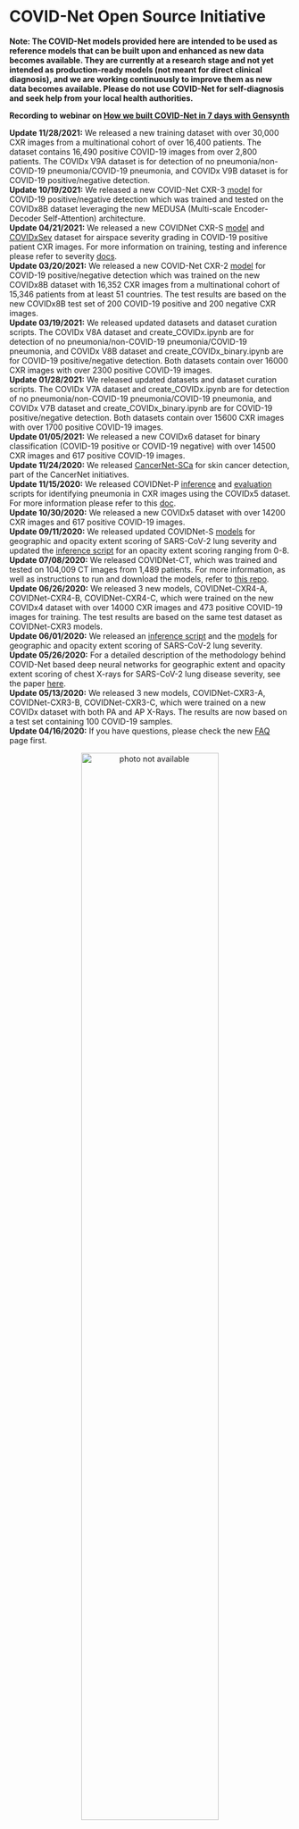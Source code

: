 # COVID-Net Open Source Initiative

**Note: The COVID-Net models provided here are intended to be used as reference models that can be built upon and enhanced as new data becomes available. They are currently at a research stage and not yet intended as production-ready models (not meant for direct clinical diagnosis), and we are working continuously to improve them as new data becomes available. Please do not use COVID-Net for self-diagnosis and seek help from your local health authorities.**

**Recording to webinar on [How we built COVID-Net in 7 days with Gensynth](https://darwinai.news/fny)**

**Update 11/28/2021:** We released a new training dataset with over 30,000 CXR images from a multinational cohort of over 16,400 patients. The dataset contains 16,490 positive COVID-19 images from over 2,800 patients. The COVIDx V9A dataset is for detection of no pneumonia/non-COVID-19 pneumonia/COVID-19 pneumonia, and COVIDx V9B dataset is for COVID-19 positive/negative detection.\
**Update 10/19/2021:** We released a new COVID-Net CXR-3 [model](docs/models.md) for COVID-19 positive/negative detection which was trained and tested on the COVIDx8B dataset leveraging the new MEDUSA (Multi-scale Encoder-Decoder Self-Attention) architecture.\
**Update 04/21/2021:** We released a new COVIDNet CXR-S [model](docs/models.md) and [COVIDxSev](create_COVIDxSev.ipynb) dataset for airspace severity grading in COVID-19 positive patient CXR images. For more information on training, testing and inference please refer to severity [docs](docs/covidnet_severity.md).\
**Update 03/20/2021:** We released a new COVID-Net CXR-2 [model](docs/models.md) for COVID-19 positive/negative detection which was trained on the new COVIDx8B dataset with 16,352 CXR images from a multinational cohort of 15,346 patients from at least 51 countries. The test results are based on the new COVIDx8B test set of 200 COVID-19 positive and 200 negative CXR images.\
**Update 03/19/2021:** We released updated datasets and dataset curation scripts. The COVIDx V8A dataset and create_COVIDx.ipynb are for detection of no pneumonia/non-COVID-19 pneumonia/COVID-19 pneumonia, and COVIDx V8B dataset and create_COVIDx_binary.ipynb are for COVID-19 positive/negative detection. Both datasets contain over 16000 CXR images with over 2300 positive COVID-19 images.\
**Update 01/28/2021:** We released updated datasets and dataset curation scripts. The COVIDx V7A dataset and create_COVIDx.ipynb are for detection of no pneumonia/non-COVID-19 pneumonia/COVID-19 pneumonia, and COVIDx V7B dataset and create_COVIDx_binary.ipynb are for COVID-19 positive/negative detection. Both datasets contain over 15600 CXR images with over 1700 positive COVID-19 images.\
**Update 01/05/2021:** We released a new COVIDx6 dataset for binary classification (COVID-19 positive or COVID-19 negative) with over 14500 CXR images and 617 positive COVID-19 images.\
**Update 11/24/2020:** We released [CancerNet-SCa](https://github.com/jamesrenhoulee/CancerNet-SCa) for skin cancer detection, part of the CancerNet initiatives.\
**Update 11/15/2020:** We released COVIDNet-P [inference](inference_pneumonia.py) and [evaluation](eval_pneumonia.py) scripts for identifying pneumonia in CXR images using the COVIDx5 dataset. For more information please refer to this [doc](docs/covidnet_pneumonia.md).\
**Update 10/30/2020:** We released a new COVIDx5 dataset with over 14200 CXR images and 617 positive COVID-19 images.\
**Update 09/11/2020:** We released updated COVIDNet-S [models](docs/models.md) for geographic and opacity extent scoring of SARS-CoV-2 lung severity and updated the [inference script](docs/covidnet_severity.md) for an opacity extent scoring ranging from 0-8.\
**Update 07/08/2020:** We released COVIDNet-CT, which was trained and tested on 104,009 CT images from 1,489 patients. For more information, as well as instructions to run and download the models, refer to [this repo](https://github.com/haydengunraj/COVIDNet-CT).\
**Update 06/26/2020:** We released 3 new models, COVIDNet-CXR4-A, COVIDNet-CXR4-B, COVIDNet-CXR4-C, which were trained on the new COVIDx4 dataset with over 14000 CXR images and 473 positive COVID-19 images for training. The test results are based on the same test dataset as COVIDNet-CXR3 models.\
**Update 06/01/2020:** We released an [inference script](docs/covidnet_severity.md) and the [models](docs/models.md) for  geographic and opacity extent scoring of SARS-CoV-2 lung severity.\
**Update 05/26/2020:** For a detailed description of the methodology behind COVID-Net based deep neural networks for geographic extent and opacity extent scoring of chest X-rays for SARS-CoV-2 lung disease severity, see the paper [here](https://arxiv.org/abs/2005.12855).\
**Update 05/13/2020:** We released 3 new models, COVIDNet-CXR3-A, COVIDNet-CXR3-B, COVIDNet-CXR3-C, which were trained on a new COVIDx dataset with both PA and AP X-Rays. The results are now based on a test set containing 100 COVID-19 samples.\
**Update 04/16/2020:** If you have questions, please check the new [FAQ](docs/FAQ.md) page first.

<p align="center">
	<img src="assets/covidnet-cxr-2.png" alt="photo not available" width="70%" height="70%">
	<br>
	<em>COVID-Net CXR-2 for COVID-19 positive/negative detection architecture and example chest radiography images of COVID-19 cases from 2 different patients and their associated critical factors (highlighted in red) as identified by GSInquire.</em>
</p>

The COVID-19 pandemic continues to have a devastating effect on the health and well-being of the global population.  A critical step in the fight against COVID-19 is effective screening of infected patients, with one of the key screening approaches being radiology examination using chest radiography.  It was found in early studies that patients present abnormalities in chest radiography images that are characteristic of those infected with COVID-19.  Motivated by this and inspired by the open source efforts of the research community, in this study we introduce COVID-Net, a deep convolutional neural network design tailored for the detection of COVID-19 cases from chest X-ray (CXR) images that is open source and available to the general public. To the best of the authors' knowledge, COVID-Net is one of the first open source network designs for COVID-19 detection from CXR images at the time of initial release.  We also introduce COVIDx, an open access benchmark dataset that we generated comprising of 13,975 CXR images across 13,870 patient patient cases, with the largest number of publicly available COVID-19 positive cases to the best of the authors' knowledge.  Furthermore, we investigate how COVID-Net makes predictions using an explainability method in an attempt to not only gain deeper insights into critical factors associated with COVID cases, which can aid clinicians in improved screening, but also audit COVID-Net in a responsible and transparent manner to validate that it is making decisions based on relevant information from the CXR images.  **By no means a production-ready solution**, the hope is that the open access COVID-Net, along with the description on constructing the open source COVIDx dataset, will be leveraged and build upon by both researchers and citizen data scientists alike to accelerate the development of highly accurate yet practical deep learning solutions for detecting COVID-19 cases and accelerate treatment of those who need it the most.

For a detailed description of the methodology behind COVID-Net and a full description of the COVIDx dataset, please click [here](https://www.nature.com/articles/s41598-020-76550-z).

For a detailed description of the methodology behind COVIDNet CXR-S severity assessment, please click [here](https://www.mdpi.com/2075-4418/12/1/25). \
For more information on COVIDNet-S deep neural networks for geographic extent and opacity extent scoring of chest X-rays for SARS-CoV-2 lung disease severity, please click [here](https://arxiv.org/abs/2005.12855).

For a detailed description of the methodology behind COVIDNet-CT and the associated dataset of 104,009 CT images from 1,489 patients, please click [here](https://github.com/haydengunraj/COVIDNet-CT).

Currently, the COVID-Net team is working on **COVID-RiskNet**, a deep neural network tailored for COVID-19 risk stratification.  Currently this is available as a work-in-progress via included `train_risknet.py` script, help to contribute data and we can improve this tool.

If you would like to **contribute COVID-19 x-ray images**, please submit to https://figure1.typeform.com/to/lLrHwv. Lets all work together to stop the spread of COVID-19!

If you are a researcher or healthcare worker and you would like access to the **GSInquire tool to use to interpret COVID-Net results** on your data or existing data, please reach out to a28wong@uwaterloo.ca or alex@darwinai.ca

Our desire is to encourage broad adoption and contribution to this project. Accordingly this project has been licensed under the GNU Affero General Public License 3.0. Please see [license file](LICENSE.md) for terms. If you would like to discuss alternative licensing models, please reach out to us at linda.wang513@gmail.com and a28wong@uwaterloo.ca or alex@darwinai.ca

If there are any technical questions after the README, FAQ, and past/current issues have been read, please post an issue or contact:
* desmond.zq.lin@gmail.com
* paul@darwinai.ca
* jamesrenhoulee@gmail.com
* linda.wang513@gmail.com
* ashkan.ebadi@nrc-cnrc.gc.ca

If you find our work useful, can cite our paper using:

```
@Article{Wang2020,
	author={Wang, Linda and Lin, Zhong Qiu and Wong, Alexander},
	title={COVID-Net: a tailored deep convolutional neural network design for detection of COVID-19 cases from chest X-ray images},
	journal={Scientific Reports},
	year={2020},
	month={Nov},
	day={11},
	volume={10},
	number={1},
	pages={19549},
	issn={2045-2322},
	doi={10.1038/s41598-020-76550-z},
	url={https://doi.org/10.1038/s41598-020-76550-z}
}
```
## Quick Links
1. COVIDNet-CXR models (COVID-19 detection using chest x-rays): https://github.com/lindawangg/COVID-Net/blob/master/docs/models.md
2. COVIDNet-CT models (COVID-19 detection using chest CT scans): https://github.com/haydengunraj/COVIDNet-CT/blob/master/docs/models.md
3. COVIDNet-CXR-S models (COVID-19 airspace severity grading using chest x-rays): https://github.com/lindawangg/COVID-Net/blob/master/docs/models.md
4. COVIDNet-S models (COVID-19 lung severity assessment using chest x-rays): https://github.com/lindawangg/COVID-Net/blob/master/docs/models.md
5. COVIDx-CXR dataset: https://github.com/lindawangg/COVID-Net/blob/master/docs/COVIDx.md
6. COVIDx-CT dataset: https://github.com/haydengunraj/COVIDNet-CT/blob/master/docs/dataset.md
7. COVIDx-S dataset: https://github.com/lindawangg/COVID-Net/tree/master/annotations
8. COVIDNet-P inference for pneumonia: https://github.com/lindawangg/COVID-Net/blob/master/docs/covidnet_pneumonia.md
9. CancerNet-SCa models for skin cancer detection: https://github.com/jamesrenhoulee/CancerNet-SCa/blob/main/docs/models.md

Training, inference, and evaluation scripts for COVIDNet-CXR, COVIDNet-CT, COVIDNet-S, and CancerNet-SCa models are available at the respective repos

## Core COVID-Net Team
* DarwinAI Corp., Canada and Vision and Image Processing Research Group, University of Waterloo, Canada
	* Linda Wang
	* Alexander Wong
	* Zhong Qiu Lin
	* Paul McInnis
	* Audrey Chung
	* Melissa Rinch
	* Maya Pavlova
	* Naomi Terhljan
	* Siddharth Surana
  	* Andy Zhao
	* Hayden Gunraj, COVIDNet for CT: https://github.com/haydengunraj/COVIDNet-CT
	* Jeffer Peng, COVIDNet UI: https://github.com/darwinai/covidnet_ui
* Vision and Image Processing Research Group, University of Waterloo, Canada
	* James Lee
	* Hossein Aboutalebi
	* Alex MacLean
	* Saad Abbasi
* Ashkan Ebadi and Pengcheng Xi (National Research Council Canada)
* Kim-Ann Git (Selayang Hospital)
* Abdul Al-Haimi, COVID-19 ShuffleNet Chest X-Ray Model: https://github.com/aalhaimi/covid-net-cxr-shuffle

## Table of Contents
1. [Requirements](#requirements) to install on your system
2. How to [generate COVIDx dataset](docs/COVIDx.md)
3. Steps for [training, evaluation and inference](docs/train_eval_inference.md) of COVIDNet
4. Steps for [inference](docs/covidnet_severity.md) of COVIDNet lung severity scoring
5. [Results](#results)
6. [Links to pretrained models](docs/models.md)

## Requirements

The main requirements are listed below:

* Tested with Tensorflow 1.13 and 1.15
* OpenCV 4.2.0
* Python 3.6
* Numpy
* Scikit-Learn
* Matplotlib

Additional requirements to generate dataset:

* PyDicom
* Pandas
* Jupyter

## Results
These are the final results for the COVIDNet models.

### COVIDNet-CXR-3 on COVIDx8B (200 COVID-19 test)
<div class="tg-wrap"><table class="tg">
  <tr>
    <th class="tg-7btt" colspan="3">Sensitivity (%)</th>
  </tr>
  <tr>
    <td class="tg-7btt">Negative</td>
    <td class="tg-7btt">Positive</td>
  </tr>
  <tr>
    <td class="tg-c3ow">99.0</td>
    <td class="tg-c3ow">97.5</td>
  </tr>
</table></div>

<div class="tg-wrap"><table class="tg">
  <tr>
    <th class="tg-7btt" colspan="3">Positive Predictive Value (%)</th>
  </tr>
  <tr>
    <td class="tg-7btt">Negative</td>
    <td class="tg-7btt">Positive</td>
  </tr>
  <tr>
    <td class="tg-c3ow">97.5</td>
    <td class="tg-c3ow">99.0</td>
  </tr>
</table></div>

### COVIDNet-CXR-2 on COVIDx8B (200 COVID-19 test)
<div class="tg-wrap"><table class="tg">
  <tr>
    <th class="tg-7btt" colspan="3">Sensitivity (%)</th>
  </tr>
  <tr>
    <td class="tg-7btt">Negative</td>
    <td class="tg-7btt">Positive</td>
  </tr>
  <tr>
    <td class="tg-c3ow">97.0</td>
    <td class="tg-c3ow">95.5</td>
  </tr>
</table></div>

<div class="tg-wrap"><table class="tg">
  <tr>
    <th class="tg-7btt" colspan="3">Positive Predictive Value (%)</th>
  </tr>
  <tr>
    <td class="tg-7btt">Negative</td>
    <td class="tg-7btt">Positive</td>
  </tr>
  <tr>
    <td class="tg-c3ow">95.6</td>
    <td class="tg-c3ow">97.0</td>
  </tr>
</table></div>

### COVIDNet-CXR4-A on COVIDx4 (100 COVID-19 test)
<div class="tg-wrap"><table class="tg">
  <tr>
    <th class="tg-7btt" colspan="3">Sensitivity (%)</th>
  </tr>
  <tr>
    <td class="tg-7btt">Normal</td>
    <td class="tg-7btt">Pneumonia</td>
    <td class="tg-7btt">COVID-19</td>
  </tr>
  <tr>
    <td class="tg-c3ow">94.0</td>
    <td class="tg-c3ow">94.0</td>
    <td class="tg-c3ow">95.0</td>
  </tr>
</table></div>

<div class="tg-wrap"><table class="tg">
  <tr>
    <th class="tg-7btt" colspan="3">Positive Predictive Value (%)</th>
  </tr>
  <tr>
    <td class="tg-7btt">Normal</td>
    <td class="tg-7btt">Pneumonia</td>
    <td class="tg-7btt">COVID-19</td>
  </tr>
  <tr>
    <td class="tg-c3ow">91.3</td>
    <td class="tg-c3ow">93.1</td>
    <td class="tg-c3ow">99.0</td>
  </tr>
</table></div>

### COVIDNet-CXR4-B on COVIDx4 (100 COVID-19 test)
<div class="tg-wrap"><table class="tg">
  <tr>
    <th class="tg-7btt" colspan="3">Sensitivity (%)</th>
  </tr>
  <tr>
    <td class="tg-7btt">Normal</td>
    <td class="tg-7btt">Pneumonia</td>
    <td class="tg-7btt">COVID-19</td>
  </tr>
  <tr>
    <td class="tg-c3ow">96.0</td>
    <td class="tg-c3ow">92.0</td>
    <td class="tg-c3ow">93.0</td>
  </tr>
</table></div>

<div class="tg-wrap"><table class="tg">
  <tr>
    <th class="tg-7btt" colspan="3">Positive Predictive Value (%)</th>
  </tr>
  <tr>
    <td class="tg-7btt">Normal</td>
    <td class="tg-7btt">Pneumonia</td>
    <td class="tg-7btt">COVID-19</td>
  </tr>
  <tr>
    <td class="tg-c3ow">88.9</td>
    <td class="tg-c3ow">93.9</td>
    <td class="tg-c3ow">98.9</td>
  </tr>
</table></div>

### COVIDNet-CXR4-C on COVIDx4 (100 COVID-19 test)
<div class="tg-wrap"><table class="tg">
  <tr>
    <th class="tg-7btt" colspan="3">Sensitivity (%)</th>
  </tr>
  <tr>
    <td class="tg-7btt">Normal</td>
    <td class="tg-7btt">Pneumonia</td>
    <td class="tg-7btt">COVID-19</td>
  </tr>
  <tr>
    <td class="tg-c3ow">95.0</td>
    <td class="tg-c3ow">89.0</td>
    <td class="tg-c3ow">96.0</td>
  </tr>
</table></div>

<div class="tg-wrap"><table class="tg">
  <tr>
    <th class="tg-7btt" colspan="3">Positive Predictive Value (%)</th>
  </tr>
  <tr>
    <td class="tg-7btt">Normal</td>
    <td class="tg-7btt">Pneumonia</td>
    <td class="tg-7btt">COVID-19</td>
  </tr>
  <tr>
    <td class="tg-c3ow">90.5</td>
    <td class="tg-c3ow">93.7</td>
    <td class="tg-c3ow">96.0</td>
  </tr>
</table></div>

### COVIDNet-CXR3-A on COVIDx3 (100 COVID-19 test)
<div class="tg-wrap"><table class="tg">
  <tr>
    <th class="tg-7btt" colspan="3">Sensitivity (%)</th>
  </tr>
  <tr>
    <td class="tg-7btt">Normal</td>
    <td class="tg-7btt">Pneumonia</td>
    <td class="tg-7btt">COVID-19</td>
  </tr>
  <tr>
    <td class="tg-c3ow">93.0</td>
    <td class="tg-c3ow">93.0</td>
    <td class="tg-c3ow">94.0</td>
  </tr>
</table></div>

<div class="tg-wrap"><table class="tg">
  <tr>
    <th class="tg-7btt" colspan="3">Positive Predictive Value (%)</th>
  </tr>
  <tr>
    <td class="tg-7btt">Normal</td>
    <td class="tg-7btt">Pneumonia</td>
    <td class="tg-7btt">COVID-19</td>
  </tr>
  <tr>
    <td class="tg-c3ow">92.1</td>
    <td class="tg-c3ow">90.3</td>
    <td class="tg-c3ow">97.9</td>
  </tr>
</table></div>

### COVIDNet-CXR3-B on COVIDx3 (100 COVID-19 test)
<div class="tg-wrap"><table class="tg">
  <tr>
    <th class="tg-7btt" colspan="3">Sensitivity (%)</th>
  </tr>
  <tr>
    <td class="tg-7btt">Normal</td>
    <td class="tg-7btt">Pneumonia</td>
    <td class="tg-7btt">COVID-19</td>
  </tr>
  <tr>
    <td class="tg-c3ow">95.0</td>
    <td class="tg-c3ow">94.0</td>
    <td class="tg-c3ow">91.0</td>
  </tr>
</table></div>

<div class="tg-wrap"><table class="tg">
  <tr>
    <th class="tg-7btt" colspan="3">Positive Predictive Value (%)</th>
  </tr>
  <tr>
    <td class="tg-7btt">Normal</td>
    <td class="tg-7btt">Pneumonia</td>
    <td class="tg-7btt">COVID-19</td>
  </tr>
  <tr>
    <td class="tg-c3ow">90.5</td>
    <td class="tg-c3ow">91.3</td>
    <td class="tg-c3ow">98.9</td>
  </tr>
</table></div>

### COVIDNet-CXR3-C on COVIDx3 (100 COVID-19 test)
<div class="tg-wrap"><table class="tg">
  <tr>
    <th class="tg-7btt" colspan="3">Sensitivity (%)</th>
  </tr>
  <tr>
    <td class="tg-7btt">Normal</td>
    <td class="tg-7btt">Pneumonia</td>
    <td class="tg-7btt">COVID-19</td>
  </tr>
  <tr>
    <td class="tg-c3ow">92.0</td>
    <td class="tg-c3ow">90.0</td>
    <td class="tg-c3ow">95.0</td>
  </tr>
</table></div>

<div class="tg-wrap"><table class="tg">
  <tr>
    <th class="tg-7btt" colspan="3">Positive Predictive Value (%)</th>
  </tr>
  <tr>
    <td class="tg-7btt">Normal</td>
    <td class="tg-7btt">Pneumonia</td>
    <td class="tg-7btt">COVID-19</td>
  </tr>
  <tr>
    <td class="tg-c3ow">90.2</td>
    <td class="tg-c3ow">91.8</td>
    <td class="tg-c3ow">95.0</td>
  </tr>
</table></div>

### COVIDNet-CXR Small on COVIDx2 (31 COVID-19 test)
<!--<p>
	<img src="assets/cm-covidnetcxr-small.png" alt="photo not available" width="50%" height="50%">
	<br>
	<em>Confusion matrix for COVIDNet-CXR Small on the COVIDx test dataset.</em>
</p>-->

<div class="tg-wrap"><table class="tg">
  <tr>
    <th class="tg-7btt" colspan="3">Sensitivity (%)</th>
  </tr>
  <tr>
    <td class="tg-7btt">Normal</td>
    <td class="tg-7btt">Pneumonia</td>
    <td class="tg-7btt">COVID-19</td>
  </tr>
  <tr>
    <td class="tg-c3ow">97.0</td>
    <td class="tg-c3ow">90.0</td>
    <td class="tg-c3ow">87.1</td>
  </tr>
</table></div>

<div class="tg-wrap"><table class="tg">
  <tr>
    <th class="tg-7btt" colspan="3">Positive Predictive Value (%)</th>
  </tr>
  <tr>
    <td class="tg-7btt">Normal</td>
    <td class="tg-7btt">Pneumonia</td>
    <td class="tg-7btt">COVID-19</td>
  </tr>
  <tr>
    <td class="tg-c3ow">89.8</td>
    <td class="tg-c3ow">94.7</td>
    <td class="tg-c3ow">96.4</td>
  </tr>
</table></div>


### COVIDNet-CXR Large on COVIDx2 (31 COVID-19 test)
<!--<p>
	<img src="assets/cm-covidnetcxr-large.png" alt="photo not available" width="50%" height="50%">
	<br>
	<em>Confusion matrix for COVIDNet-CXR Large on the COVIDx test dataset.</em>
</p>-->

<div class="tg-wrap"><table class="tg">
  <tr>
    <th class="tg-7btt" colspan="3">Sensitivity (%)</th>
  </tr>
  <tr>
    <td class="tg-7btt">Normal</td>
    <td class="tg-7btt">Pneumonia</td>
    <td class="tg-7btt">COVID-19</td>
  </tr>
  <tr>
    <td class="tg-c3ow">99.0</td>
    <td class="tg-c3ow">89.0</td>
    <td class="tg-c3ow">96.8</td>
  </tr>
</table></div>

<div class="tg-wrap"><table class="tg">
  <tr>
    <th class="tg-7btt" colspan="3">Positive Predictive Value (%)</th>
  </tr>
  <tr>
    <td class="tg-7btt">Normal</td>
    <td class="tg-7btt">Pneumonia</td>
    <td class="tg-7btt">COVID-19</td>
  </tr>
  <tr>
    <td class="tg-c3ow">91.7</td>
    <td class="tg-c3ow">98.9</td>
    <td class="tg-c3ow">90.9</td>
  </tr>
</table></div>
